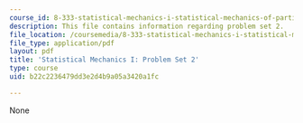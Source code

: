 ```yaml
---
course_id: 8-333-statistical-mechanics-i-statistical-mechanics-of-particles-fall-2013
description: This file contains information regarding problem set 2.
file_location: /coursemedia/8-333-statistical-mechanics-i-statistical-mechanics-of-particles-fall-2013/b22c2236479dd3e2d4b9a05a3420a1fc_MIT8_333F13_pset2.pdf
file_type: application/pdf
layout: pdf
title: 'Statistical Mechanics I: Problem Set 2'
type: course
uid: b22c2236479dd3e2d4b9a05a3420a1fc

---
```

None